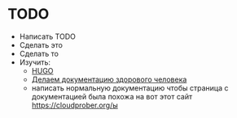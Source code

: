 # TODO

- Написать TODO
- Сделать это
- Сделать то
- Изучить:
  - [HUGO](https://gohugo.io/)
  - [Делаем документацию здорового человека](https://habr.com/ru/company/ozontech/blog/695868/)  
  - написать нормальную документацию чтобы страница с документацией была похожа на вот этот сайт <https://cloudprober.org/ы>
